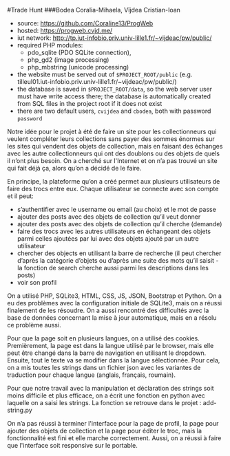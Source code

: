 #Trade Hunt
###Bodea Coralia-Mihaela, Vîjdea Cristian-Ioan

* source: https://github.com/Coraline13/ProgWeb
* hosted: https://progweb.cvjd.me/
* iut network: http://tp.iut-infobio.priv.univ-lille1.fr/~vijdeac/pw/public/
* required PHP modules: 
    - pdo_sqlite (PDO SQLite connection), 
    - php_gd2 (image processing)
    - php_mbstring (unicode processing)
* the website must be served out of `$PROJECT_ROOT/public` (e.g. tilleul01.iut-infobio.priv.univ-lille1.fr/~vijdeac/pw/public/)
* the database is saved in `$PROJECT_ROOT/data`, so the web server user must have write access there; the database is automatically created from SQL files in the project root if it does not exist
* there are two default users, `cvijdea` and `cbodea`, both with password `password`



Notre idée pour le projet à été de faire un site pour les collectionneurs qui veulent compléter leurs collections sans payer des sommes énormes sur les sites qui vendent des objets de collection, mais en faisant des échanges avec les autre collectionneurs qui ont des doublons ou des objets de quels il n’ont plus besoin. On a cherché sur l'Internet et on n’a pas trouvé un site qui fait déjà ça, alors qu’on a décidé de le faire.

En principe, la plateforme qu’on a créé permet aux plusieurs utilisateurs de faire des trocs entre eux. Chaque utilisateur se connecte avec son compte et il peut:
- s’authentifier avec le username ou email (au choix) et le mot de passe
- ajouter des posts avec des objets de collection qu’il veut donner
- ajouter des posts avec des objets de collection qu’il cherche (demande)
- faire des trocs avec les autres utilisateurs en échangeant des objets parmi celles ajoutées par lui avec des objets ajouté par un autre utilisateur
- chercher des objects en utilisant la barre de recherche (il peut chercher d’après la catégorie d’objets ou d’après une suite des mots qu’il saisit - la fonction de search cherche aussi parmi les descriptions dans les posts)
- voir son profil

On a utilisé PHP, SQLite3, HTML, CSS, JS, JSON, Bootstrap et Python. On a eu des problèmes avec la configuration initiale de SQLite3, mais on a réussi finalement de les résoudre. On a aussi rencontré des difficultés avec la base de données concernant la mise à jour automatique, mais en a résolu ce problème aussi.

Pour que la page soit en plusieurs langues, on a utilisé des cookies. Premièrement, la page est dans la langue utilisé par le browser, mais elle peut être changé dans la barre de navigation en utilisant le dropdown. Ensuite, tout le texte va se modifier dans la langue sélectionnée. Pour cela, on a mis toutes les strings dans un fichier json avec les variantes de traduction pour chaque langue (anglais, français, roumain).

Pour que notre travail avec la manipulation et déclaration des strings soit moins difficile et plus efficace, on a écrit une fonction en python avec laquelle on a saisi les strings. La fonction se retrouve dans le projet : add-string.py

On n’a pas réussi à terminer l'interface pour la page de profil, la page pour ajouter des objets de collection et la page pour éditer le troc, mais la fonctionnalité est fini et elle marche correctement. Aussi, on a réussi à faire que l'interface soit responsive sur le portable.
